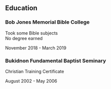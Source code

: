 
<div class="resume-section-content">
    <h2 class="mb-5">Education</h2>
    <div class="d-flex flex-column flex-md-row justify-content-between mb-5">
        <div class="flex-grow-1">
            <h3 class="mb-0">Bob Jones Memorial Bible College</h3>
            <div class="subheading mb-3">Took some Bible subjects</div>
            <div>No degree earned</div>
            <p></p>
        </div>
        <div class="flex-shrink-0"><span class="text-primary">November 2018 - March 2019</span></div>
    </div>
    <div class="d-flex flex-column flex-md-row justify-content-between">
        <div class="flex-grow-1">
            <h3 class="mb-0">Bukidnon Fundamental Baptist Seminary</h3>
            <div class="subheading mb-3">Christian Training Certificate</div>
            <p></p>
        </div>
        <div class="flex-shrink-0"><span class="text-primary">August 2002 - May 2006</span></div>
    </div>
</div>